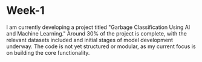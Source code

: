 # Week-1
I am currently developing a project titled "Garbage Classification Using AI and Machine Learning." Around 30% of the project is complete, with the relevant datasets included and initial stages of model development underway. The code is not yet structured or modular, as my current focus is on building the core functionality.
